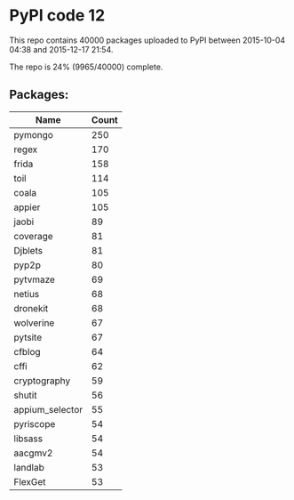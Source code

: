 # PyPI code 12

This repo contains 40000 packages uploaded to PyPI between 
2015-10-04 04:38 and 2015-12-17 21:54.

The repo is 24% (9965/40000) complete.

## Packages:

| Name  | Count |
| ----- | ----- |
| pymongo | 250 |
| regex | 170 |
| frida | 158 |
| toil | 114 |
| coala | 105 |
| appier | 105 |
| jaobi | 89 |
| coverage | 81 |
| Djblets | 81 |
| pyp2p | 80 |
| pytvmaze | 69 |
| netius | 68 |
| dronekit | 68 |
| wolverine | 67 |
| pytsite | 67 |
| cfblog | 64 |
| cffi | 62 |
| cryptography | 59 |
| shutit | 56 |
| appium_selector | 55 |
| pyriscope | 54 |
| libsass | 54 |
| aacgmv2 | 54 |
| landlab | 53 |
| FlexGet | 53 |


